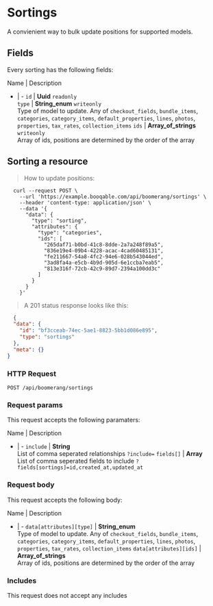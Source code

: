 # Sortings

A convienient way to bulk update positions for supported models.

## Fields
Every sorting has the following fields:

Name | Description
- | -
`id` | **Uuid** `readonly`<br>
`type` | **String_enum** `writeonly`<br>Type of model to update. Any of `checkout_fields`, `bundle_items`, `categories`, `category_items`, `default_properties`, `lines`, `photos`, `properties`, `tax_rates`, `collection_items`
`ids` | **Array_of_strings** `writeonly`<br>Array of ids, positions are determined by the order of the array


## Sorting a resource



> How to update positions:

```shell
  curl --request POST \
    --url 'https://example.booqable.com/api/boomerang/sortings' \
    --header 'content-type: application/json' \
    --data '{
      "data": {
        "type": "sorting",
        "attributes": {
          "type": "categories",
          "ids": [
            "265daf71-b0bd-41c8-8dde-2a7a248f89a5",
            "836e19e4-09b4-4228-acac-4cad60485131",
            "fe211667-54a8-4fc2-94e6-028b543044ed",
            "3ad8fa4a-e5cb-4b9d-905d-6e1ccba7eab5",
            "813e316f-72cb-42c9-89d7-2394a100dd3c"
          ]
        }
      }
    }'
```

> A 201 status response looks like this:

```json
  {
  "data": {
    "id": "bf3cceab-74ec-5ae1-8823-5bb1d086e895",
    "type": "sortings"
  },
  "meta": {}
}
```

### HTTP Request

`POST /api/boomerang/sortings`

### Request params

This request accepts the following paramaters:

Name | Description
- | -
`include` | **String**<br>List of comma seperated relationships `?include=`
`fields[]` | **Array**<br>List of comma seperated fields to include `?fields[sortings]=id,created_at,updated_at`


### Request body

This request accepts the following body:

Name | Description
- | -
`data[attributes][type]` | **String_enum**<br>Type of model to update. Any of `checkout_fields`, `bundle_items`, `categories`, `category_items`, `default_properties`, `lines`, `photos`, `properties`, `tax_rates`, `collection_items`
`data[attributes][ids]` | **Array_of_strings**<br>Array of ids, positions are determined by the order of the array


### Includes

This request does not accept any includes